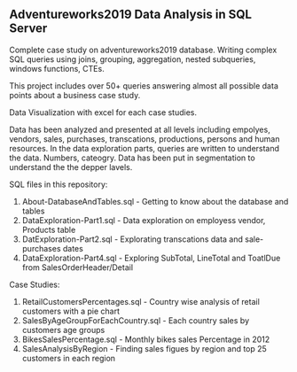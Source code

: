 ## Adventureworks2019 Data Analysis in SQL Server

Complete case study on adventureworks2019 database. Writing complex SQL queries using  joins, grouping, aggregation, nested subqueries, windows functions, CTEs.

This project includes over 50+ queries answering almost all possible data points about a business case study.   

Data Visualization with excel for each case studies.

Data has been analyzed and presented at all levels including empolyes, vendors, sales, purchases, transcations, productions, persons and human resources. 
In the data exploration parts, queries are written to understand the data. Numbers, cateogry. Data has been put in segmentation to understand the the depper lavels.


SQL files in this repository:

1. About-DatabaseAndTables.sql - Getting to know about the database and tables
2. DataExploration-Part1.sql - Data exploration on employess vendor, Products table
3. DatExploration-Part2.sql - Explorating transcations data and sale-purchases dates 
4. DataExploration-Part4.sql - Exploring SubTotal, LineTotal and ToatlDue from SalesOrderHeader/Detail
	
	
Case Studies:

1. RetailCustomersPercentages.sql - Country wise analysis of retail customers with a pie chart
2. SalesByAgeGroupForEachCountry.sql - Each country sales by customers age groups
3. BikesSalesPercentage.sql - Monthly bikes sales Percentage in 2012
4. SalesAnalysisByRegion - Finding sales figues by region and top 25 customers in each region
	
	
